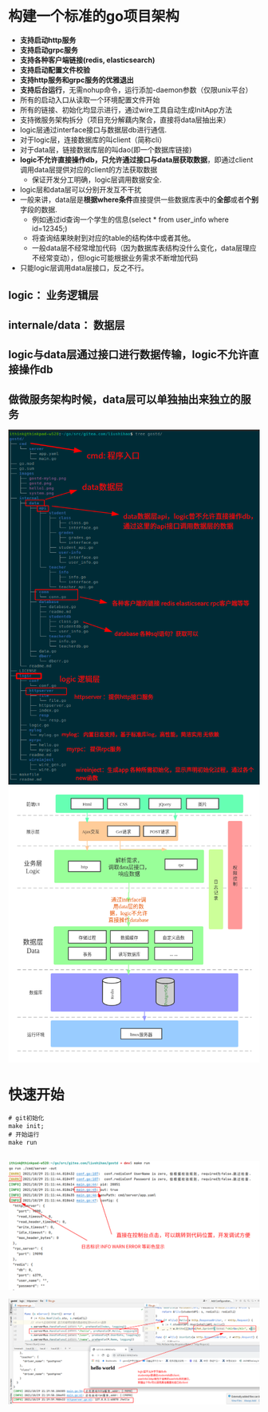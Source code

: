 # 构建一个标准的go项目架构
- **支持启动http服务**
- **支持启动grpc服务**
- **支持各种客户端链接(redis, elasticsearch)**
- **支持启动配置文件校验**
- **支持http服务和grpc服务的优雅退出**
- **支持后台运行**，无需nohup命令，运行添加-daemon参数（仅限unix平台）
- 所有的启动入口从读取一个环境配置文件开始
- 所有的链接、初始化均显示进行，通过wire工具自动生成InitApp方法
- 支持微服务架构拆分（项目充分解藕内聚合，直接将data层抽出来）
- logic层通过interface接口与数据层db进行通信.
 - 对于logic层，连接数据库的叫client（简称cli）
 - 对于data层，链接数据库层的叫dao(即一个数据库链接)
- **logic不允许直接操作db，只允许通过接口与data层获取数据**，即通过client调用data层提供对应的client的方法获取数据
    - 保证开发分工明确，logic层调用数据安全.
- logic层和data层可以分别开发互不干扰
- 一般来讲，data层是**根据where条件**直接提供一些数据库表中的**全部**或者**个别**字段的数据.
    - 例如通过id查询一个学生的信息(select * from user_info where id=12345;)
    - 将查询结果映射到对应的table的结构体中或者其他。
    - 一般data层不经常增加代码（因为数据库表结构没什么变化，data层理应不经常变动），但logic可能根据业务需求不断增加代码
- 只能logic层调用data层接口，反之不行。


## logic： 业务逻辑层
## internale/data： 数据层
## logic与data层通过接口进行数据传输，logic不允许直接操作db
## 做微服务架构时候，data层可以单独抽出来独立的服务

![avatar](images/tree.png)
![avatar](images/system.png)
# 快速开始
```shell
# git初始化
make init;
# 开始运行
make run


```
![avatar](images/gostd-mylog.png)

![avatar](images/hello1.png)
